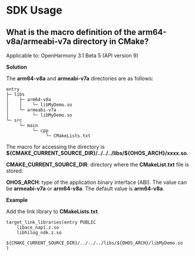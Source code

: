 # SDK Usage

## What is the macro definition of the arm64-v8a/armeabi-v7a directory in CMake?

Applicable to: OpenHarmony 3.1 Beta 5 (API version 9)

**Solution**

The **arm64-v8a** and **armeabi-v7a** directories are as follows:

```
entry
├─ libs
│    ├─ arm64-v8a
│    │    └─ libMyDemo.so
│    └─ armeabi-v7a
│         └─ libMyDemo.so
└─ src
     └─ main
          └─ cpp
               └─ CMakeLists.txt
```

The macro for accessing the directory is **\$\{CMAKE\_CURRENT\_SOURCE\_DIR\}/../../../libs/$\{OHOS\_ARCH\}/xxxx.so**.

**CMAKE\_CURRENT\_SOURCE\_DIR**: directory where the **CMakeList.txt** file is stored.

**OHOS\_ARCH**: type of the application binary interface (ABI). The value can be **armeabi-v7a** or **arm64-v8a**. The default value is **arm64-v8a**.

**Example**

Add the link library to **CMakeLists.txt**.

```
target_link_libraries(entry PUBLIC
    libace_napi.z.so
    libhilog_ndk.z.so
    ${CMAKE_CURRENT_SOURCE_DIR}/../../../libs/${OHOS_ARCH}/libMyDemo.so
)
```

